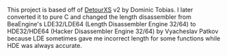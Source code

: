 This project is based off of [DetourXS](https://github.com/sekoyo/detourxs) v2 by Dominic Tobias. I later converted it to pure C and changed the length disassembler from BeaEngine's LDE32/LDE64 (Length Disassembler Engine 32/64) to HDE32/HDE64 (Hacker Disassembler Engine 32/64) by Vyacheslav Patkov because LDE sometimes gave me incorrect length for some functions while HDE was always accurate.